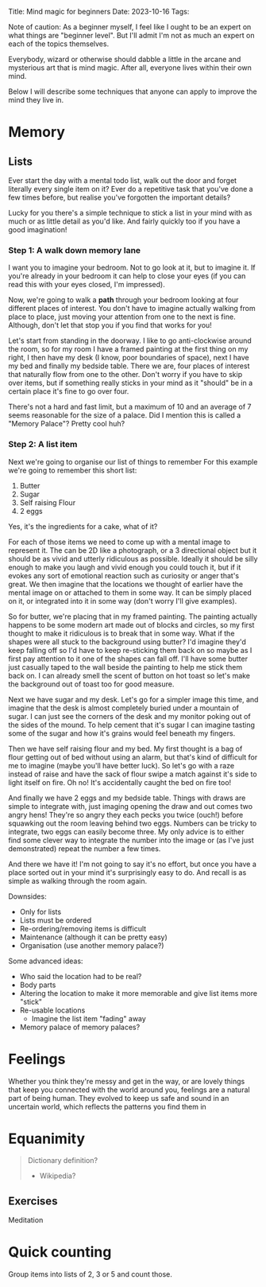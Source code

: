 Title: Mind magic for beginners
Date: 2023-10-16
Tags:

Note of caution: As a beginner myself, I feel like I ought to be an expert on what things are "beginner level".
But I'll admit I'm not as much an expert on each of the topics themselves.

Everybody, wizard or otherwise should dabble a little in the arcane and mysterious art that is mind magic.
After all, everyone lives within their own mind.

Below I will describe some techniques that anyone can apply to improve the mind they live in.


# Memory

<!-- A method of loci -->

## Lists

Ever start the day with a mental todo list, walk out the door and forget literally every single item on it?
Ever do a repetitive task that you've done a few times before, but realise you've forgotten the important details?

Lucky for you there's a simple technique to stick a list in your mind with as much or as little detail as you'd like.
And fairly quickly too if you have a good imagination!

### Step 1: A walk down memory lane

I want you to imagine your bedroom.
Not to go look at it, but to imagine it.
If you're already in your bedroom it can help to close your eyes (if you can read this with your eyes closed, I'm impressed).

Now, we're going to walk a **path** through your bedroom looking at four different places of interest.
You don't have to imagine actually walking from place to place, just moving your attention from one to the next is fine.
Although, don't let that stop you if you find that works for you!

Let's start from standing in the doorway.
I like to go anti-clockwise around the room, so for my room I have a framed painting at the first thing on my right, I then have my desk (I know, poor boundaries of space), next I have my bed and finally my bedside table.
There we are, four places of interest that naturally flow from one to the other.
Don't worry if you have to skip over items, but if something really sticks in your mind as it "should" be in a certain place it's fine to go over four.

There's not a hard and fast limit, but a maximum of 10 and an average of 7 seems reasonable for the size of a palace.
Did I mention this is called a "Memory Palace"?
Pretty cool huh?


### Step 2: A list item

Next we're going to organise our list of things to remember
For this example we're going to remember this short list:

1. Butter
2. Sugar
3. Self raising Flour
4. 2 eggs

Yes, it's the ingredients for a cake, what of it?

For each of those items we need to come up with a mental image to represent it.
The can be 2D like a photograph, or a 3 directional object but it should be as vivid and utterly ridiculous as possible.
Ideally it should be silly enough to make you laugh and vivid enough you could touch it, but if it evokes any sort of emotional reaction such as curiosity or anger that's great.
We then imagine that the locations we thought of earlier have the mental image on or attached to them in some way.
It can be simply placed on it, or integrated into it in some way (don't worry I'll give examples).

So for butter, we're placing that in my framed painting.
The painting actually happens to be some modern art made out of blocks and circles, so my first thought to make it ridiculous is to break that in some way.
What if the shapes were all stuck to the background using butter?
I'd imagine they'd keep falling off so I'd have to keep re-sticking them back on so maybe as I first pay attention to it one of the shapes can fall off.
I'll have some butter just casually taped to the wall beside the painting to help me stick them back on.
I can already smell the scent of button on hot toast so let's make the background out of toast too for good measure.

Next we have sugar and my desk.
Let's go for a simpler image this time, and imagine that the desk is almost completely buried under a mountain of sugar.
I can just see the corners of the desk and my monitor poking out of the sides of the mound.
To help cement that it's sugar I can imagine tasting some of the sugar and how it's grains would feel beneath my fingers.

Then we have self raising flour and my bed.
My first thought is a bag of flour getting out of bed without using an alarm, but that's kind of difficult for me to imagine (maybe you'll have better luck).
So let's go with a raze instead of raise and have the sack of flour swipe a match against it's side to light itself on fire.
Oh no! It's accidentally caught the bed on fire too!

And finally we have 2 eggs and my bedside table.
Things with draws are simple to integrate with, just imaging opening the draw and out comes two angry hens!
They're so angry they each pecks you twice (ouch!) before squawking out the room leaving behind two eggs.
Numbers can be tricky to integrate, two eggs can easily become three.
My only advice is to either find some clever way to integrate the number into the image or (as I've just demonstrated) repeat the number a few times.

And there we have it!
I'm not going to say it's no effort, but once you have a place sorted out in your mind it's surprisingly easy to do.
And recall is as simple as walking through the room again.


Downsides:
- Only for lists
- Lists must be ordered
- Re-ordering/removing items is difficult
- Maintenance (although it can be pretty easy)
- Organisation (use another memory palace?)

Some advanced ideas:
- Who said the location had to be real?
- Body parts
- Altering the location to make it more memorable and give list items more "stick"
- Re-usable locations
  - Imagine the list item "fading" away
- Memory palace of memory palaces?


# Feelings

<!-- CBT -->

Whether you think they're messy and get in the way, or are lovely things that keep you connected with the world around you, feelings are a natural part of being human.
They evolved to keep us safe and sound in an uncertain world, which reflects the patterns you find them in


# Equanimity

> Dictionary definition?
>- Wikipedia?

## Exercises

Meditation


# Quick counting

Group items into lists of 2, 3 or 5 and count those.

